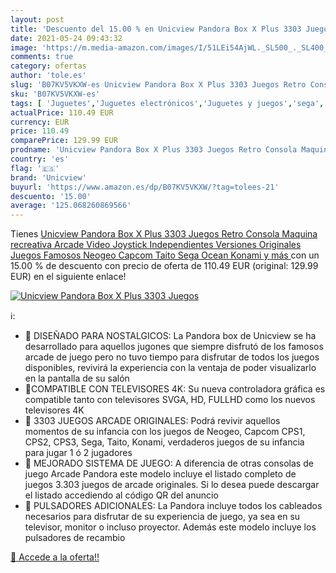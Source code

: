 ```yaml
---
layout: post
title: 'Descuento del 15.00 % en Unicview Pandora Box X Plus 3303 Juegos '
date: 2021-05-24 09:43:32
image: 'https://m.media-amazon.com/images/I/51LEi54AjWL._SL500_._SL400_.jpg'
comments: true
category: ofertas
author: 'tole.es'
slug: 'B07KV5VKXW-es Unicview Pandora Box X Plus 3303 Juegos Retro Consola...'
sku: 'B07KV5VKXW-es'
tags: [ 'Juguetes','Juguetes electrónicos','Juguetes y juegos','sega','unicview', ]
actualPrice: 110.49 EUR
currency: EUR
price: 110.49
comparePrice: 129.99 EUR
prodname: 'Unicview Pandora Box X Plus 3303 Juegos Retro Consola Maquina recreativa Arcade Video  Joystick Independientes  Versiones Originales Juegos Famosos  Neogeo  Capcom  Taito  Sega  Ocean  Konami y más '
country: 'es'
flag: '🇪🇸'
brand: 'Unicview'
buyurl: 'https://www.amazon.es/dp/B07KV5VKXW/?tag=tolees-21'
descuento: '15.00'
average: '125.068260869566'
---
```


Tienes [Unicview Pandora Box X Plus 3303 Juegos Retro Consola Maquina recreativa Arcade Video  Joystick Independientes  Versiones Originales Juegos Famosos  Neogeo  Capcom  Taito  Sega  Ocean  Konami y más ](https://www.amazon.es/dp/B07KV5VKXW/?tag=tolees-21) con un 15.00 % de descuento con precio de oferta de 110.49 EUR (original: 129.99 EUR) en el siguiente enlace!

[![Unicview Pandora Box X Plus 3303 Juegos ](https://m.media-amazon.com/images/I/51LEi54AjWL._SL500_._SL400_.jpg)](https://www.amazon.es/dp/B07KV5VKXW/?tag=tolees-21)

ℹ️:

- 📍 DISEÑADO PARA NOSTALGICOS: La Pandora box de Unicview se ha desarrollado para aquellos jugones que siempre disfrutó de los famosos arcade de juego pero no tuvo tiempo para disfrutar de todos los juegos disponibles, revivirá la experiencia con la ventaja de poder visualizarlo en la pantalla de su salón
- 📍COMPATIBLE CON TELEVISORES 4K: Su nueva controladora gráfica es compatible tanto con televisores SVGA, HD, FULLHD como los nuevos televisores 4K
- 📍 3303 JUEGOS ARCADE ORIGINALES: Podrá revivir aquellos momentos de su infancia con los juegos de Neogeo, Capcom CPS1, CPS2, CPS3, Sega, Taito, Konami, verdaderos juegos de su infancia para jugar 1 ó 2 jugadores
- 📍 MEJORADO SISTEMA DE JUEGO: A diferencia de otras consolas de juego Arcade Pandora este modelo incluye el listado completo de juegos 3.303 juegos de arcade originales. Si lo desea puede descargar el listado accediendo al código QR del anuncio
- 📍 PULSADORES ADICIONALES: La Pandora incluye todos los cableados necesarios para disfrutar de su experiencia de juego, ya sea en su televisor, monitor o incluso proyector. Además este modelo incluye los pulsadores de recambio

[🛒 Accede a la oferta!!](https://www.amazon.es/dp/B07KV5VKXW/?tag=tolees-21)
